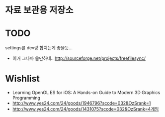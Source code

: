 자료 보관용 저장소
===================

# TODO
settings를 dev랑 합치는게 좋을듯...

* 이거 그나마 쓸만하네.. http://sourceforge.net/projects/freefilesync/


# Wishlist
* Learning OpenGL ES for iOS: A Hands-on Guide to Modern 3D Graphics Programming
* http://www.yes24.com/24/goods/1946796?scode=032&OzSrank=1
* http://www.yes24.com/24/goods/1431075?scode=032&OzSrank=4게임
